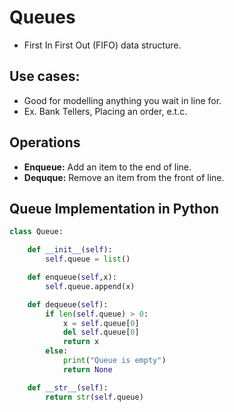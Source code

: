 # Queues
* First In First Out (FIFO) data structure.

## Use cases:
* Good for modelling anything you wait in line for.
* Ex. Bank Tellers, Placing an order, e.t.c.

## Operations
* **Enqueue:** Add an item to the end of line.
* **Dequque:** Remove an item from the front of line.

## Queue Implementation in Python

```python
class Queue:

    def __init__(self):
        self.queue = list()

    def enqueue(self,x):
        self.queue.append(x)

    def dequeue(self):
        if len(self.queue) > 0:
            x = self.queue[0]
            del self.queue[0]
            return x
        else:
            print("Queue is empty")
            return None

    def __str__(self):
        return str(self.queue)
```